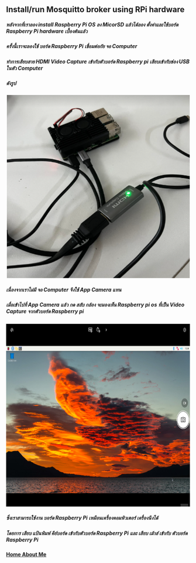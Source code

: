 ## Install/run Mosquitto broker using RPi hardware
##### หลังจากที่เราลอง install Raspberry Pi OS ลง MicorSD แล้วได้ลอง ตั้งค่าและใช้บอร์ด Raspberry Pi hardware เบื้องต้นแล้ว
##### ครั้งนี้เราจะลองใช้ บอร์ด Raspberry Pi เชื่อมต่อกัย จอ Computer  
##### ทำการเสียบสาย HDMI Video Capture เข้ากับตัวบอร์ด  Raspberry pi เสียบเข้ากับช่อง USB ในตัว Computer 
##### ดังรูป 

<p align="center">
  <img src="photo/2_2/1.PNG" alt="1" width="500" height="500"/>
</p>

#####  เนื่องจากเราไม่มี จอ Computer จึงใช้ App Camera แทน 
##### เมื่อเข้าไปที่ App Camera แล้ว กด สลับ กล้อง จะมองเห็น  Raspberry pi os ที่เป็น Video Capture จากตัวบอร์ด Raspberry pi 

<p align="center">
  <img src="photo/2_2/2.PNG" alt="2" width="700" height="500"/>
</p>

##### ซึ่งเราสามารถใช้งาน บอร์ด Raspberry Pi เหมือนเครื่องคอมพิวเตอร์ เครื่องนึงได้ 
##### โดยการ เสียบ แป้นพิมพ์ คีย์บอร์ด เข้ากับตัวบอร์ด Raspberry Pi และ เสียบ เม้าส์ เข้ากับ ตัวบอร์ด Raspberry Pi  


#### [Home About Me](https://tunlaya-sanphokha.github.io/index.html)
